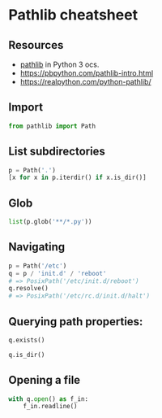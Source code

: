 # Pathlib cheatsheet


## Resources

- [pathlib](https://docs.python.org/3/library/pathlib.html) in Python 3 ocs.
- https://pbpython.com/pathlib-intro.html
- https://realpython.com/python-pathlib/


## Import

```python
from pathlib import Path
```

## List subdirectories

```python
p = Path('.')
[x for x in p.iterdir() if x.is_dir()]
```

## Glob


```python
list(p.glob('**/*.py'))
```

## Navigating

```python
p = Path('/etc')
q = p / 'init.d' / 'reboot'
# => PosixPath('/etc/init.d/reboot')
q.resolve()
# => PosixPath('/etc/rc.d/init.d/halt')
```

## Querying path properties:

```python
q.exists()

q.is_dir()
```

## Opening a file

```python
with q.open() as f_in:
    f_in.readline()
```

<!--stackedit_data:
eyJoaXN0b3J5IjpbMjExNjU3MDMwMywxMTkwOTc4MjQ2XX0=
-->